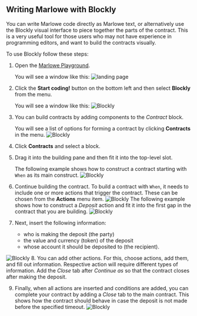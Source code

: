 ## Writing Marlowe with Blockly 
You can write Marlowe code directly as Marlowe text, or alternatively use the Blockly visual interface to piece together the parts of the contract. This is a very useful tool for those users who may not have experience in programming editors, and want to build the contracts visually.

To use Blockly follow these steps:
1. Open the [Marlowe Playground](https://alpha.marlowe.iohkdev.io/#/).

    You will see a window like this:
![landing page](landing-page.png)
2. Click the **Start coding!** button on the bottom left and then select **Blockly** from the menu.

   You will see a window like this:
![Blockly](blockly.png)
3. You can build contracts by adding components to the *Contract* block. 

   You will see a list of options for forming a contract by clicking **Contracts** in the menu. 
![Blockly](blockly-contracts.png)
4. Click **Contracts** and select a block.
5. Drag it into the building pane and then fit it into the top-level slot. 

   The following example shows how to construct a contract starting with `When` as its main construct.
![Blockly](blockly-four.png)
6. Continue building the contract. To build a contract with `When`, it needs to include one or more actions that trigger the contract. These can be chosen from the **Actions** menu item.
![Blockly](blockly-five.png)
   The following example shows how to construct a *Deposit* action and fit it into the first gap in the contract that you are building.
![Blockly](blockly-six.png)
7. Next, insert the following information:
 
   - who is making the deposit (the party)
   - the value and currency (token) of the deposit
   - whose account it should be deposited to (the recipient).
   
![Blockly](blockly-seven.png)
8. You can add other actions. For this, choose actions, add them, and fill out information. Respective action will require different types of information.  Add the *Close* tab after *Continue as* so that the contract closes after making the deposit.

9. Finally, when all actions are inserted and conditions are added, you can complete your contract by adding a *Close* tab to the main contract. This shows how the contract should behave in case the deposit is not made before the specified timeout. 
![Blockly](blockly-eight.png)
